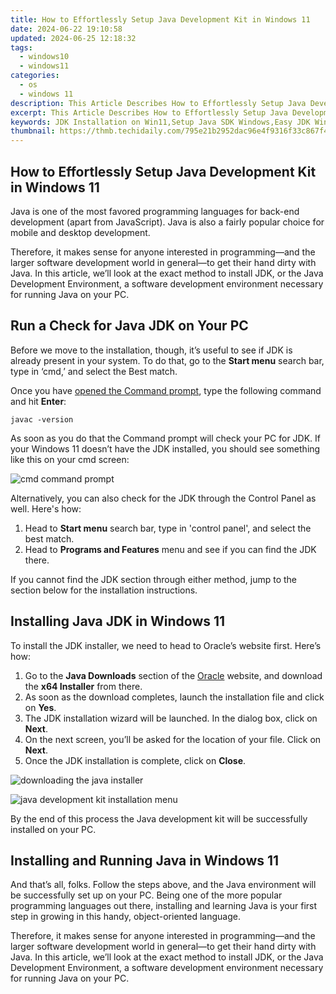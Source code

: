 ```yaml
---
title: How to Effortlessly Setup Java Development Kit in Windows 11
date: 2024-06-22 19:10:58
updated: 2024-06-25 12:18:32
tags:
  - windows10
  - windows11
categories:
  - os
  - windows 11
description: This Article Describes How to Effortlessly Setup Java Development Kit in Windows 11
excerpt: This Article Describes How to Effortlessly Setup Java Development Kit in Windows 11
keywords: JDK Installation on Win11,Setup Java SDK Windows,Easy JDK Windows,JDK Installation Guide,Java SDK Win Setup,Intro to Java Dev Kit Windows,Quick Start JDK on Win 11
thumbnail: https://thmb.techidaily.com/795e21b2952dac96e4f9316f33c867f4d5e9a26e7b970dc3ae9c242e74e0d377.jpg
---
```


## How to Effortlessly Setup Java Development Kit in Windows 11

 Java is one of the most favored programming languages for back-end development (apart from JavaScript). Java is also a fairly popular choice for mobile and desktop development.

 Therefore, it makes sense for anyone interested in programming—and the larger software development world in general—to get their hand dirty with Java. In this article, we’ll look at the exact method to install JDK, or the Java Development Environment, a software development environment necessary for running Java on your PC.

## Run a Check for Java JDK on Your PC

 Before we move to the installation, though, it’s useful to see if JDK is already present in your system. To do that, go to the **Start menu** search bar, type in ‘cmd,’ and select the Best match.

 Once you have [opened the Command prompt](https://www.makeuseof.com/run-command-prompt-commands-desktop-shortcut/), type the following command and hit **Enter**:

`javac -version`

 As soon as you do that the Command prompt will check your PC for JDK. If your Windows 11 doesn’t have the JDK installed, you should see something like this on your cmd screen:

![cmd command prompt](https://static1.makeuseofimages.com/wordpress/wp-content/uploads/2023/10/cmd-command-prompt.jpg)

 Alternatively, you can also check for the JDK through the Control Panel as well. Here's how:

1. Head to **Start menu** search bar, type in 'control panel', and select the best match.
2. Head to **Programs and Features** menu and see if you can find the JDK there.

 If you cannot find the JDK section through either method, jump to the section below for the installation instructions.

## Installing Java JDK in Windows 11

 To install the JDK installer, we need to head to Oracle’s website first. Here’s how:

1. Go to the **Java Downloads** section of the [Oracle](https://www.oracle.com/java/technologies/downloads/#jdk17-windows) website, and download the **x64 Installer** from there.
2. As soon as the download completes, launch the installation file and click on **Yes**.
3. The JDK installation wizard will be launched. In the dialog box, click on **Next**.
4. On the next screen, you’ll be asked for the location of your file. Click on **Next**.
5. Once the JDK installation is complete, click on **Close**.

![downloading the java installer](https://static1.makeuseofimages.com/wordpress/wp-content/uploads/2022/01/downloading-the-java-installer.jpg)

![java development kit installation menu](https://static1.makeuseofimages.com/wordpress/wp-content/uploads/2022/01/java-development-kit-installation-menu.JPG)

 By the end of this process the Java development kit will be successfully installed on your PC.

## Installing and Running Java in Windows 11

 And that’s all, folks. Follow the steps above, and the Java environment will be successfully set up on your PC. Being one of the more popular programming languages out there, installing and learning Java is your first step in growing in this handy, object-oriented language.

 Therefore, it makes sense for anyone interested in programming—and the larger software development world in general—to get their hand dirty with Java. In this article, we’ll look at the exact method to install JDK, or the Java Development Environment, a software development environment necessary for running Java on your PC.
